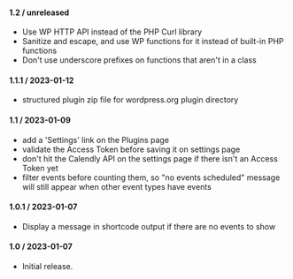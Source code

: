#### 1.2 / unreleased

* Use WP HTTP API instead of the PHP Curl library
* Sanitize and escape, and use WP functions for it instead of built-in PHP functions
* Don't use underscore prefixes on functions that aren't in a class

#### 1.1.1 / 2023-01-12

* structured plugin zip file for wordpress.org plugin directory

#### 1.1 / 2023-01-09

* add a 'Settings' link on the Plugins page
* validate the Access Token before saving it on settings page
* don't hit the Calendly API on the settings page if there isn't an Access Token yet
* filter events before counting them, so "no events scheduled" message will still appear when other event types have events

#### 1.0.1 / 2023-01-07

* Display a message in shortcode output if there are no events to show

#### 1.0 / 2023-01-07

* Initial release.

